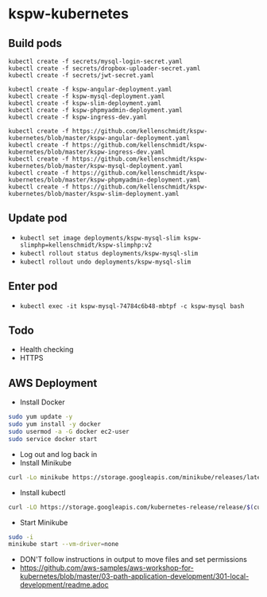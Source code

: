 # kspw-kubernetes

## Build pods

```
kubectl create -f secrets/mysql-login-secret.yaml
kubectl create -f secrets/dropbox-uploader-secret.yaml
kubectl create -f secrets/jwt-secret.yaml
```

```
kubectl create -f kspw-angular-deployment.yaml
kubectl create -f kspw-mysql-deployment.yaml
kubectl create -f kspw-slim-deployment.yaml
kubectl create -f kspw-phpmyadmin-deployment.yaml
kubectl create -f kspw-ingress-dev.yaml
```

```
kubectl create -f https://github.com/kellenschmidt/kspw-kubernetes/blob/master/kspw-angular-deployment.yaml
kubectl create -f https://github.com/kellenschmidt/kspw-kubernetes/blob/master/kspw-ingress-dev.yaml
kubectl create -f https://github.com/kellenschmidt/kspw-kubernetes/blob/master/kspw-mysql-deployment.yaml
kubectl create -f https://github.com/kellenschmidt/kspw-kubernetes/blob/master/kspw-phpmyadmin-deployment.yaml
kubectl create -f https://github.com/kellenschmidt/kspw-kubernetes/blob/master/kspw-slim-deployment.yaml
```

## Update pod

- `kubectl set image deployments/kspw-mysql-slim kspw-slimphp=kellenschmidt/kspw-slimphp:v2`
- `kubectl rollout status deployments/kspw-mysql-slim`
- `kubectl rollout undo deployments/kspw-mysql-slim`

## Enter pod

- `kubectl exec -it kspw-mysql-74784c6b48-mbtpf -c kspw-mysql bash`

## Todo

- Health checking
- HTTPS

## AWS Deployment

- Install Docker

```sh
sudo yum update -y
sudo yum install -y docker
sudo usermod -a -G docker ec2-user
sudo service docker start
```

- Log out and log back in
- Install Minikube

```sh
curl -Lo minikube https://storage.googleapis.com/minikube/releases/latest/minikube-linux-amd64 && chmod +x minikube && sudo mv minikube /usr/local/bin/
```

- Install kubectl

```sh
curl -LO https://storage.googleapis.com/kubernetes-release/release/$(curl -s https://storage.googleapis.com/kubernetes-release/release/stable.txt)/bin/linux/amd64/kubectl && chmod +x ./kubectl && sudo mv ./kubectl /usr/local/bin/kubectl
```

- Start Minikube

```sh
sudo -i
minikube start --vm-driver=none
```

- DON'T follow instructions in output to move files and set permissions
- https://github.com/aws-samples/aws-workshop-for-kubernetes/blob/master/03-path-application-development/301-local-development/readme.adoc
